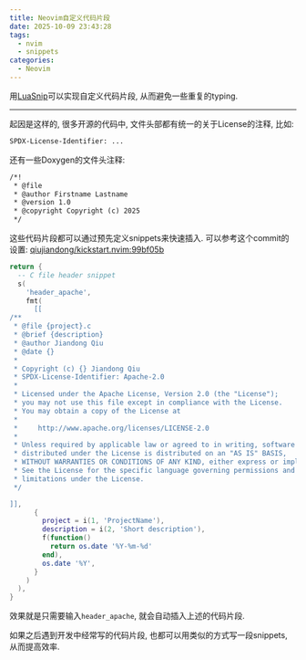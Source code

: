 ```yaml
---
title: Neovim自定义代码片段
date: 2025-10-09 23:43:28
tags:
  - nvim
  - snippets
categories:
  - Neovim
---
```


用[LuaSnip](https://github.com/L3MON4D3/LuaSnip)可以实现自定义代码片段,
从而避免一些重复的typing.

---

起因是这样的, 很多开源的代码中, 文件头部都有统一的关于License的注释, 比如:

```txt
SPDX-License-Identifier: ...
```

还有一些Doxygen的文件头注释:

```txt
/*! 
 * @file
 * @author Firstname Lastname
 * @version 1.0
 * @copyright Copyright (c) 2025
 */
```

这些代码片段都可以通过预先定义snippets来快速插入. 可以参考这个commit的设置:
[qiujiandong/kickstart.nvim:99bf05b](https://github.com/qiujiandong/kickstart.nvim/commit/99bf05bcbc168d214e33cc98e06566299969d622)

```lua
return {
  -- C file header snippet
  s(
    'header_apache',
    fmt(
      [[
/**
 * @file {project}.c
 * @brief {description}
 * @author Jiandong Qiu
 * @date {}
 *
 * Copyright (c) {} Jiandong Qiu
 * SPDX-License-Identifier: Apache-2.0
 *
 * Licensed under the Apache License, Version 2.0 (the "License");
 * you may not use this file except in compliance with the License.
 * You may obtain a copy of the License at
 *
 *     http://www.apache.org/licenses/LICENSE-2.0
 *
 * Unless required by applicable law or agreed to in writing, software
 * distributed under the License is distributed on an "AS IS" BASIS,
 * WITHOUT WARRANTIES OR CONDITIONS OF ANY KIND, either express or implied.
 * See the License for the specific language governing permissions and
 * limitations under the License.
 */

]],
      {
        project = i(1, 'ProjectName'),
        description = i(2, 'Short description'),
        f(function()
          return os.date '%Y-%m-%d'
        end),
        os.date '%Y',
      }
    )
  ),
}
```

效果就是只需要输入`header_apache`, 就会自动插入上述的代码片段.

如果之后遇到开发中经常写的代码片段, 也都可以用类似的方式写一段snippets, 从而提高效率.
